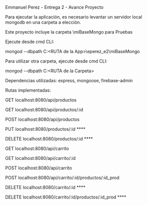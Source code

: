 Emmanuel Perez - Entrega 2 - Avance Proyecto

Para ejecutar la aplicación, es necesario levantar un servidor local mongodb en una carpeta a elección.

Este proyecto incluye la carpeta \miBaseMongo para Pruebas

Ejecute desde cmd CLI:

mongod --dbpath C:\<RUTA de la App>\eperez_e2\miBaseMongo

Para utilizar otra carpeta, ejecute desde cmd CLI:

mongod --dbpath C:\<RUTA de la Carpeta>


Dependencias utilizadas: express, mongoose, firebase-admin


Rutas implementadas:

GET localhost:8080/api/productos

GET localhost:8080/api/productos/:id

POST localhost:8080/api/productos

PUT localhost:8080/productos/:id ****

DELETE localhost:8080/productos/:id ****

GET localhost:8080/api/carrito

GET localhost:8080/api/carrito/:id

POST localhost:8080/api/carrito

POST localhost:8080/api/carrito/:id/productos/:id_prod

DELETE localhost:8080/carrito/:id ****

DELETE localhost:8080/carrito/:id/productos/:id_prod ****